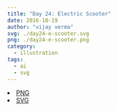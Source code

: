 ```yaml
---
title: "Day 24: Electric Scooter"
date: 2016-10-19
author: "vijay verma"
svg: ./day24-e-scooter.svg
png: ./day24-e-scooter.png
category:
  - illustration
tags:
  - ai
  - svg
---
```

<li><a href="./day24-e-scooter.png" download className="btn-png">PNG</a></li>
<li><a href="./day24-e-scooter.svg" download className="btn-svg">SVG</a></li>
